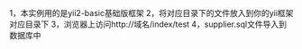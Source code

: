 1，本实例用的是yii2-basic基础版框架
2，将对应目录下的文件放入到你的yii框架对应目录下
3，浏览器上访问http://域名/index/test
4，supplier.sql文件导入到数据库中